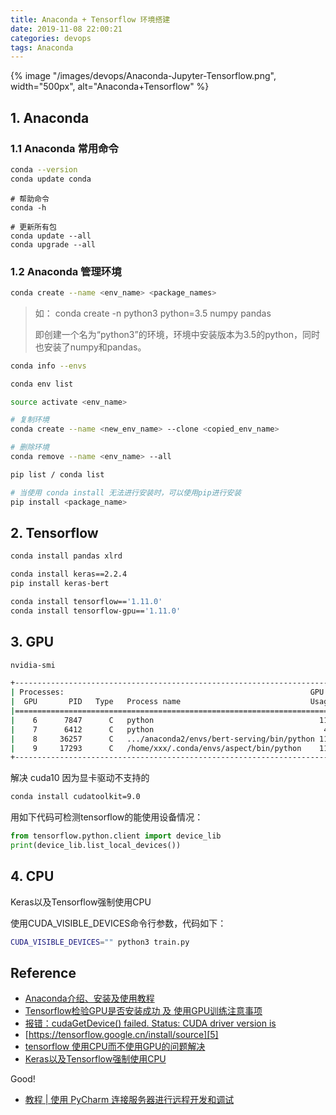 ```yaml
---
title: Anaconda + Tensorflow 环境搭建
date: 2019-11-08 22:00:21
categories: devops
tags: Anaconda
---
```


{% image "/images/devops/Anaconda-Jupyter-Tensorflow.png", width="500px", alt="Anaconda+Tensorflow" %}

<!-- more -->

## 1. Anaconda

### 1.1 Anaconda 常用命令

```bash
conda --version
conda update conda
```

```
# 帮助命令
conda -h

# 更新所有包
conda update --all
conda upgrade --all
```

### 1.2 Anaconda 管理环境

```bash
conda create --name <env_name> <package_names>
```

> 如： conda create -n python3 python=3.5 numpy pandas 
> 
>   即创建一个名为“python3”的环境，环境中安装版本为3.5的python，同时也安装了numpy和pandas。

```bash
conda info --envs

conda env list

source activate <env_name>
```


```bash
# 复制环境
conda create --name <new_env_name> --clone <copied_env_name>

# 删除环境
conda remove --name <env_name> --all
```

```bash
pip list / conda list

# 当使用 conda install 无法进行安装时，可以使用pip进行安装
pip install <package_name>
```


## 2. Tensorflow

```bash
conda install pandas xlrd
```

```bash
conda install keras==2.2.4
pip install keras-bert
```

```bash
conda install tensorflow=='1.11.0'
conda install tensorflow-gpu=='1.11.0'
```

## 3. GPU

```bash
nvidia-smi

+-----------------------------------------------------------------------------+
| Processes:                                                       GPU Memory |
|  GPU       PID   Type   Process name                             Usage      |
|=============================================================================|
|    6      7847      C   python                                     11615MiB |
|    7      6412      C   python                                      4219MiB |
|    8     36257      C   .../anaconda2/envs/bert-serving/bin/python 11615MiB |
|    9     17293      C   /home/xxx/.conda/envs/aspect/bin/python    11613MiB |
+-----------------------------------------------------------------------------+
```

解决 cuda10 因为显卡驱动不支持的

```bash
conda install cudatoolkit=9.0
```

用如下代码可检测tensorflow的能使用设备情况：

```python
from tensorflow.python.client import device_lib
print(device_lib.list_local_devices())　
```

## 4. CPU

Keras以及Tensorflow强制使用CPU

使用CUDA_VISIBLE_DEVICES命令行参数，代码如下：

```bash
CUDA_VISIBLE_DEVICES="" python3 train.py
```

## Reference

- [Anaconda介绍、安装及使用教程][2]
- [Tensorflow检验GPU是否安装成功 及 使用GPU训练注意事项][3]
- [报错：cudaGetDevice() failed. Status: CUDA driver version is][4]
- [https://tensorflow.google.cn/install/source][5]
- [tensorflow 使用CPU而不使用GPU的问题解决][6]
- [Keras以及Tensorflow强制使用CPU][7]

[1]: https://kexue.fm/archives/4765
[2]: https://zhuanlan.zhihu.com/p/32925500
[3]: https://www.cnblogs.com/nxf-rabbit75/p/10639833.html
[4]: https://blog.csdn.net/u010513327/article/details/81124110
[5]: https://tensorflow.google.cn/install/source
[6]: https://www.cnblogs.com/hutao722/p/9583214.html
[7]: https://blog.csdn.net/silent56_th/article/details/72628606

Good!

- [教程 | 使用 PyCharm 连接服务器进行远程开发和调试][8]

[8]: https://zhuanlan.zhihu.com/p/38330654
